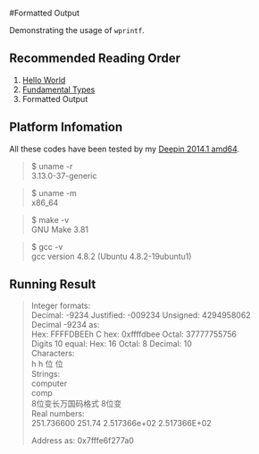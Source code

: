 #Formatted Output

Demonstrating the usage of `wprintf`.

##	Recommended Reading Order

1.	[Hello World][hello]
2.	[Fundamental Types][types]
3.	Formatted Output

##	Platform Infomation

All these codes have been tested by my [Deepin 2014.1 amd64][deepin].

>	$ uname -r  
>	3.13.0-37-generic

>	$ uname -m  
>	x86_64

>	$ make -v  
>	GNU Make 3.81

>	$ gcc -v  
>	gcc version 4.8.2 (Ubuntu 4.8.2-19ubuntu1) 

##	Running Result

>	Integer formats:  
>	   Decimal: -9234  Justified: -009234  Unsigned: 4294958062  
>	Decimal -9234 as:  
>	   Hex: FFFFDBEEh  C hex: 0xffffdbee  Octal: 37777755756  
>	Digits 10 equal: 
>	   Hex: 16  Octal: 8  Decimal: 10  
>	Characters:  
>	         h    h    位    位  
>	Strings:  
>	                 computer  
>	                     comp  
>	   8位变长万国码格式                      8位变  
>	Real numbers:  
>	   251.736600 251.74 2.517366e+02 2.517366E+02  
>	
>	Address as:   0x7fffe6f277a0  



[hello]: https://github.com/Rholais/LearnC/tree/master/hello "LearnC/hello at master"
[types]: https://github.com/Rholais/LearnC/tree/master/types "LearnC/types at master"
[wprintf]: https://github.com/Rholais/LearnC/tree/master/wprintf "LearnC/wprintf at master"

[deepin]: http://cdimage.linuxdeepin.com/releases/2014.1/deepin_2014.1_amd64.iso "deepin_2014.1_amd64.iso"
